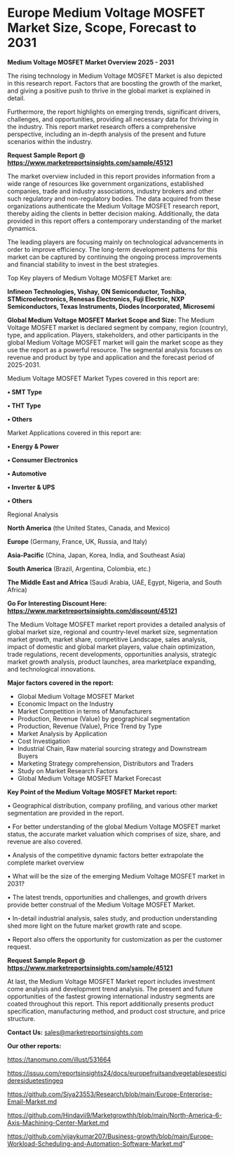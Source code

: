 # Europe Medium Voltage MOSFET Market Size, Scope, Forecast to 2031

<Strong> Medium Voltage MOSFET Market Overview 2025 - 2031</strong>

The rising technology in Medium Voltage MOSFET Market is also depicted in this research report. Factors that are boosting the growth of the market, and giving a positive push to thrive in the global market is explained in detail.

Furthermore, the report highlights on emerging trends, significant drivers, challenges, and opportunities, providing all necessary data for thriving in the industry. This report market research offers a comprehensive perspective, including an in-depth analysis of the present and future scenarios within the industry.

<strong>Request Sample Report @ <a href=https://www.marketreportsinsights.com/sample/45121>https://www.marketreportsinsights.com/sample/45121</a></strong>

The market overview included in this report provides information from a wide range of resources like government organizations, established companies, trade and industry associations, industry brokers and other such regulatory and non-regulatory bodies. The data acquired from these organizations authenticate the Medium Voltage MOSFET research report, thereby aiding the clients in better decision making. Additionally, the data provided in this report offers a contemporary understanding of the market dynamics.

The leading players are focusing mainly on technological advancements in order to improve efficiency. The long-term development patterns for this market can be captured by continuing the ongoing process improvements and financial stability to invest in the best strategies.

Top Key players of Medium Voltage MOSFET Market are:

<strong>Infineon Technologies, Vishay, ON Semiconductor, Toshiba, STMicroelectronics, Renesas Electronics, Fuji Electric, NXP Semiconductors, Texas Instruments, Diodes Incorporated, Microsemi</strong>

<strong><b>Global Medium Voltage MOSFET Market Scope and Size:</b></strong>
The Medium Voltage MOSFET market is declared segment by company, region (country), type, and application. Players, stakeholders, and other participants in the global Medium Voltage MOSFET market will gain the market scope as they use the report as a powerful resource. The segmental analysis focuses on revenue and product by type and application and the forecast period of 2025-2031.

Medium Voltage MOSFET Market Types covered in this report are:

<strong>•  SMT Type

•  THT Type

•  Others</strong>

Market Applications covered in this report are:

<strong>•  Energy & Power

•  Consumer Electronics

•  Automotive

•  Inverter & UPS

•  Others</strong> 

Regional Analysis

<strong>North America</strong> (the United States, Canada, and Mexico)

<strong>Europe</strong> (Germany, France, UK, Russia, and Italy)

<strong>Asia-Pacific</strong> (China, Japan, Korea, India, and Southeast Asia)

<strong>South America</strong> (Brazil, Argentina, Colombia, etc.)

<strong>The Middle East and Africa</strong> (Saudi Arabia, UAE, Egypt, Nigeria, and South Africa)

<strong>Go For Interesting Discount Here: <a href=https://www.marketreportsinsights.com/discount/45121>https://www.marketreportsinsights.com/discount/45121</a></strong>

The Medium Voltage MOSFET market report provides a detailed analysis of global market size, regional and country-level market size, segmentation market growth, market share, competitive Landscape, sales analysis, impact of domestic and global market players, value chain optimization, trade regulations, recent developments, opportunities analysis, strategic market growth analysis, product launches, area marketplace expanding, and technological innovations.

<strong><b>Major factors covered in the report:</b></strong>
<ul>
  <li>Global Medium Voltage MOSFET Market </li>
  <li>Economic Impact on the Industry</li>
  <li>Market Competition in terms of Manufacturers</li>
  <li>Production, Revenue (Value) by geographical segmentation</li>
  <li>Production, Revenue (Value), Price Trend by Type</li>
  <li>Market Analysis by Application</li>
  <li>Cost Investigation</li>
  <li>Industrial Chain, Raw material sourcing strategy and Downstream Buyers</li>
  <li>Marketing Strategy comprehension, Distributors and Traders</li>
  <li>Study on Market Research Factors</li>
  <li>Global Medium Voltage MOSFET Market Forecast</li>
</ul>

<strong><b>Key Point of the Medium Voltage MOSFET Market report:</b></strong>

• Geographical distribution, company profiling, and various other market segmentation are provided in the report.

• For better understanding of the global Medium Voltage MOSFET market status, the accurate market valuation which comprises of size, share, and revenue are also covered.

• Analysis of the competitive dynamic factors better extrapolate the complete market overview

• What will be the size of the emerging Medium Voltage MOSFET market in 2031?

• The latest trends, opportunities and challenges, and growth drivers provide better construal of the Medium Voltage MOSFET Market.

• In-detail industrial analysis, sales study, and production understanding shed more light on the future market growth rate and scope.

• Report also offers the opportunity for customization as per the customer request.

<strong>Request Sample Report @ <a href=https://www.marketreportsinsights.com/sample/45121>https://www.marketreportsinsights.com/sample/45121</a></strong>

At last, the Medium Voltage MOSFET Market report includes investment come analysis and development trend analysis. The present and future opportunities of the fastest growing international industry segments are coated throughout this report. This report additionally presents product specification, manufacturing method, and product cost structure, and price structure.

<strong>Contact Us:</strong>
sales@marketreportsinsights.com

<strong>Our other reports:</strong>

<a href=https://tanomuno.com/illust/531664>https://tanomuno.com/illust/531664</a>

<a href=https://issuu.com/reportsinsights24/docs/europefruitsandvegetablespesticideresiduetestingeq>https://issuu.com/reportsinsights24/docs/europefruitsandvegetablespesticideresiduetestingeq</a>

<a href=https://github.com/Siya23553/Research/blob/main/Europe-Enterprise-Email-Market.md>https://github.com/Siya23553/Research/blob/main/Europe-Enterprise-Email-Market.md</a>

<a href=https://github.com/Hindavii9/Marketgrowthh/blob/main/North-America-6-Axis-Machining-Center-Market.md>https://github.com/Hindavii9/Marketgrowthh/blob/main/North-America-6-Axis-Machining-Center-Market.md</a>

<a href=https://github.com/vijaykumar207/Business-growth/blob/main/Europe-Workload-Scheduling-and-Automation-Software-Market.md>https://github.com/vijaykumar207/Business-growth/blob/main/Europe-Workload-Scheduling-and-Automation-Software-Market.md</a>"

